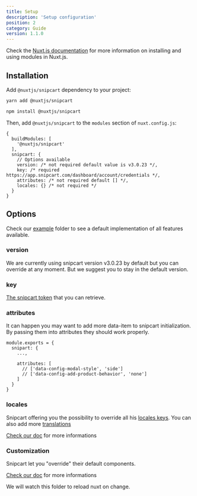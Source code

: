```yaml
---
title: Setup
description: 'Setup configuration'
position: 2
category: Guide
version: 1.1.0
---
```


Check the [Nuxt.js documentation](https://nuxtjs.org/guides/configuration-glossary/configuration-modules) for more information on installing and using modules in Nuxt.js.

## Installation

Add `@nuxtjs/snipcart` dependency to your project:

<code-group>
  <code-block label="Yarn" active>

  ```bash
  yarn add @nuxtjs/snipcart
  ```

  </code-block>
  <code-block label="NPM">

  ```bash
  npm install @nuxtjs/snipcart
  ```

  </code-block>
</code-group>

Then, add `@nuxtjs/snipcart` to the `modules` section of `nuxt.config.js`:

```js[nuxt.config.js]
{
  buildModules: [
    '@nuxtjs/snipcart'
  ],
  snipcart: {
    // Options available
    version: /* not required default value is v3.0.23 */,
    key: /* required https://app.snipcart.com/dashboard/account/credentials */,
    attributes: /* not required default [] */,
    locales: {} /* not required */
  }
}
```

## Options

Check our [example](https://github.com/nuxt-community/snipcart-module/tree/master/example) folder to see a default implementation of all features available.

### version

We are currently using snipcart version v3.0.23 by default but you can override at any moment. But we suggest you to stay in the default version.

### key

[The snipcart token](https://app.snipcart.com/dashboard/account/credentials) that you can retrieve.

### attributes

It can happen you may want to add more data-item to snipcart initialization. By passing them into attributes they should work properly.

```js[nuxt.config.js]
module.exports = {
  snipart: {
    ...,
    
    attributes: [
      // ['data-config-modal-style', 'side']
      // ['data-config-add-product-behavior', 'none']
    ]
  }
}
```

### locales

Snipcart offering you the possibility to override all his [locales keys](https://github.com/snipcart/snipcart-l10n/blob/master/locales/en.json#L123). You can also add more [translations](https://docs.snipcart.com/v3/setup/localization)

[Check our doc](/internationalization) for more informations


### Customization

Snipcart let you "override" their default components.

[Check our doc](/customization) for more informations

We will watch this folder to reload nuxt on change. 
